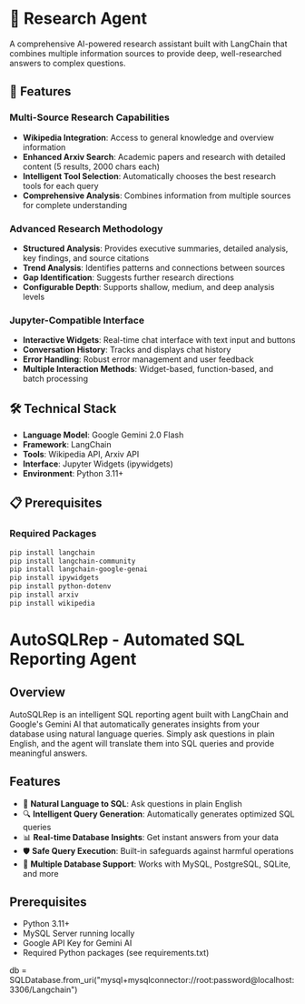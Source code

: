 # 🔬 Research Agent

A comprehensive AI-powered research assistant built with LangChain that combines multiple information sources to provide deep, well-researched answers to complex questions.

## 🚀 Features

### **Multi-Source Research Capabilities**
- **Wikipedia Integration**: Access to general knowledge and overview information
- **Enhanced Arxiv Search**: Academic papers and research with detailed content (5 results, 2000 chars each)
- **Intelligent Tool Selection**: Automatically chooses the best research tools for each query
- **Comprehensive Analysis**: Combines information from multiple sources for complete understanding

### **Advanced Research Methodology**
- **Structured Analysis**: Provides executive summaries, detailed analysis, key findings, and source citations
- **Trend Analysis**: Identifies patterns and connections between sources
- **Gap Identification**: Suggests further research directions
- **Configurable Depth**: Supports shallow, medium, and deep analysis levels

### **Jupyter-Compatible Interface**
- **Interactive Widgets**: Real-time chat interface with text input and buttons
- **Conversation History**: Tracks and displays chat history
- **Error Handling**: Robust error management and user feedback
- **Multiple Interaction Methods**: Widget-based, function-based, and batch processing

## 🛠️ Technical Stack

- **Language Model**: Google Gemini 2.0 Flash
- **Framework**: LangChain
- **Tools**: Wikipedia API, Arxiv API
- **Interface**: Jupyter Widgets (ipywidgets)
- **Environment**: Python 3.11+

## 📋 Prerequisites

### **Required Packages**
```bash
pip install langchain
pip install langchain-community
pip install langchain-google-genai
pip install ipywidgets
pip install python-dotenv
pip install arxiv
pip install wikipedia
```

# AutoSQLRep - Automated SQL Reporting Agent

## Overview
AutoSQLRep is an intelligent SQL reporting agent built with LangChain and Google's Gemini AI that automatically generates insights from your database using natural language queries. Simply ask questions in plain English, and the agent will translate them into SQL queries and provide meaningful answers.

## Features
- 🤖 **Natural Language to SQL**: Ask questions in plain English
- 🔍 **Intelligent Query Generation**: Automatically generates optimized SQL queries
- 📊 **Real-time Database Insights**: Get instant answers from your data
- 🛡️ **Safe Query Execution**: Built-in safeguards against harmful operations
- 🔧 **Multiple Database Support**: Works with MySQL, PostgreSQL, SQLite, and more

## Prerequisites
- Python 3.11+
- MySQL Server running locally
- Google API Key for Gemini AI
- Required Python packages (see requirements.txt)

db = SQLDatabase.from_uri("mysql+mysqlconnector://root:password@localhost:3306/Langchain")

